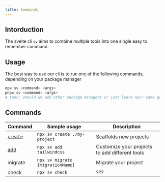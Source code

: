 ```yaml
---
title: Commands
---
```


## Intorduction

The svelte cli `sv` aims to combine multiple tools into one single easy to remember command.

## Usage

The best way to use our cli is to run one of the following commands, depending on your package manager

```bash
npx sv <command> <args>
pnpx sv <command> <args>
# todo: should we add other package managers or just leave npx? Same goes for all other snippets
```

## Commands

| Command            | Sample usage                     | Description                                    |
| ------------------ | -------------------------------- | ---------------------------------------------- |
| [`create`](create) | `npx sv create ./my-project`     | Scaffolds new projects                         |
| [add](add)         | `npx sv add tailwindcss`         | Customize your projects to add different tools |
| migrate            | `npx sv migrate {migrationName}` | Migrate your project                           |
| check              | `npx sv check`                   | ???                                            |
